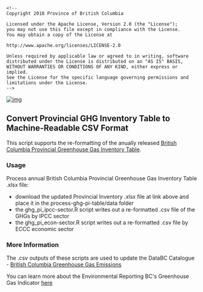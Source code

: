```{=html}
<!--
Copyright 2018 Province of British Columbia

Licensed under the Apache License, Version 2.0 (the "License");
you may not use this file except in compliance with the License.
You may obtain a copy of the License at

http://www.apache.org/licenses/LICENSE-2.0

Unless required by applicable law or agreed to in writing, software distributed under the License is distributed on an "AS IS" BASIS,
WITHOUT WARRANTIES OR CONDITIONS OF ANY KIND, either express or implied.
See the License for the specific language governing permissions and limitations under the License.
-->
```
[![img](https://img.shields.io/badge/Lifecycle-Stable-97ca00)](https://github.com/bcgov/repomountie/blob/master/doc/lifecycle-badges.md)

## Convert Provincial GHG Inventory Table to Machine-Readable CSV Format

This script supports the re-formatting of the anually released [British Columbia Provincial Greenhouse Gas Inventory Table](https://www2.gov.bc.ca/gov/content?id=50B908BE85E0446EB6D3C434B4C8C106).

### Usage

Process annual British Columbia Provincial Greenhouse Gas Inventory Table .xlsx file:

-   download the updated Provincial Inventory .xlsx file at link above and place it in the process-ghg-pi-table/data folder
-   the ghg_pi_ipcc-sector.R script writes out a re-formatted .csv file of the GHGs by IPCC sector
-   the ghg_pi_econ-sector.R script writes out a re-formatted .csv file by ECCC economic sector

### More Information

The .csv outputs of these scripts are used to update the DataBC Catalogue - [British Columbia Greenhouse Gas Emissions](https://catalogue.data.gov.bc.ca/dataset/24c899ee-ef73-44a2-8569-a0d6b094e60c)

You can learn more about the Environmental Reporting BC's Greenhouse Gas Indicator [here](https://www.env.gov.bc.ca/soe/indicators/sustainability/ghg-emissions.html)

